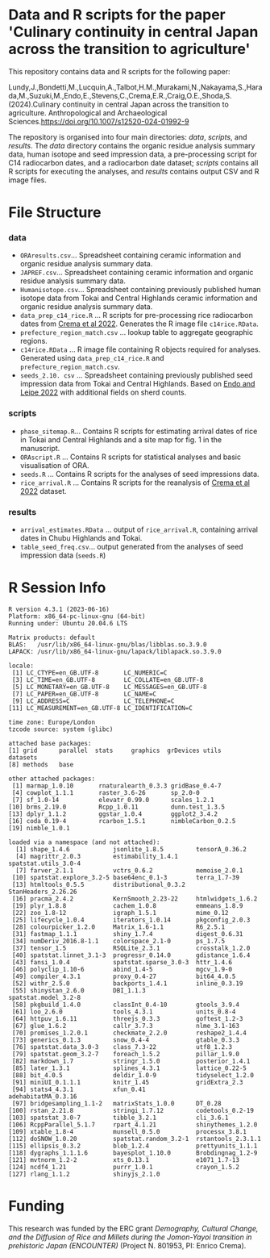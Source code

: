 # Data and R scripts for the paper 'Culinary continuity in central Japan across the transition to agriculture'

This repository contains data and R scripts for the following paper:

Lundy,J.,Bondetti,M.,Lucquin,A.,Talbot,H.M.,Murakami,N.,Nakayama,S.,Harada,M.,Suzuki,M.,Endo,E.,Stevens,C.,Crema,E.R.,Craig,O.E.,Shoda,S.(2024).Culinary continuity in central Japan across the transition to agriculture. Anthropological and Archaeological Sciences.https://doi.org/10.1007/s12520-024-01992-9   

The repository is organised into four main directories: _data_, _scripts_, and _results_. 
The _data_ directory contains the organic residue analysis summary data, human isotope and seed impression data, a pre-processing script for C14 radiocarbon dates, and a radiocarbon date dataset; _scripts_ contains all R scripts for executing the analyses, and _results_ contains output CSV and R image files. 


# File Structure

### data
* `ORAresults.csv`... Spreadsheet containing ceramic information and organic residue analysis summary data.
* `JAPREF.csv`... Spreadsheet containing ceramic information and organic residue analysis summary data.
* `Humanisotope.csv`... Spreadsheet containing previously published human isotope data from Tokai and Central Highlands ceramic information and organic residue analysis summary data.
* `data_prep_c14_rice.R` ... R scripts for pre-processing rice radiocarbon dates from [Crema et al 2022](https://github.com/ercrema/yayoi_rice_dispersal). Generates the R image file `c14rice.RData`.
* `prefecture_region_match.csv` ... lookup table to aggregate geographic regions.
* `c14rice.RData` ... R image file containing R objects required for analyses. Generated using `data_prep_c14_rice.R` and `prefecture_region_match.csv`.
* `seeds_2.10. csv` ... Spreadsheet containing previously published seed impression data from Tokai and Central Highlands. Based on [Endo and Leipe 2022](https://doi.org/10.1016/j.quaint.2021.11.027) with additional fields on sherd counts.
  
### scripts 
* `phase_sitemap.R`... Contains R scripts for estimating arrival dates of rice in Tokai and Central Highlands and a site map for fig. 1 in the manuscript.
* `ORAscript.R` ... Contains R scripts for statistical analyses and basic visualisation of ORA.
* `seeds.R` ... Contains R scripts for the analyses of seed impressions data.
* `rice_arrival.R` ... Contains R scripts for the reanalysis of [Crema et al 2022](https://github.com/ercrema/yayoi_rice_dispersal) dataset.
  
### results 
* `arrival_estimates.RData` ...  output of `rice_arrival.R`, containing arrival dates in Chubu Highlands and Tokai.
* `table_seed_freq.csv`... output generated from the analyses of seed impression data (`seeds.R`)

# R Session Info
```
R version 4.3.1 (2023-06-16)
Platform: x86_64-pc-linux-gnu (64-bit)
Running under: Ubuntu 20.04.6 LTS

Matrix products: default
BLAS:   /usr/lib/x86_64-linux-gnu/blas/libblas.so.3.9.0 
LAPACK: /usr/lib/x86_64-linux-gnu/lapack/liblapack.so.3.9.0

locale:
 [1] LC_CTYPE=en_GB.UTF-8       LC_NUMERIC=C              
 [3] LC_TIME=en_GB.UTF-8        LC_COLLATE=en_GB.UTF-8    
 [5] LC_MONETARY=en_GB.UTF-8    LC_MESSAGES=en_GB.UTF-8   
 [7] LC_PAPER=en_GB.UTF-8       LC_NAME=C                 
 [9] LC_ADDRESS=C               LC_TELEPHONE=C            
[11] LC_MEASUREMENT=en_GB.UTF-8 LC_IDENTIFICATION=C       

time zone: Europe/London
tzcode source: system (glibc)

attached base packages:
[1] grid      parallel  stats     graphics  grDevices utils     datasets 
[8] methods   base     

other attached packages:
 [1] marmap_1.0.10       rnaturalearth_0.3.3 gridBase_0.4-7     
 [4] cowplot_1.1.1       raster_3.6-26       sp_2.0-0           
 [7] sf_1.0-14           elevatr_0.99.0      scales_1.2.1       
[10] brms_2.19.0         Rcpp_1.0.11         dunn.test_1.3.5    
[13] dplyr_1.1.2         ggstar_1.0.4        ggplot2_3.4.2      
[16] coda_0.19-4         rcarbon_1.5.1       nimbleCarbon_0.2.5 
[19] nimble_1.0.1       

loaded via a namespace (and not attached):
  [1] shape_1.4.6            jsonlite_1.8.5         tensorA_0.36.2        
  [4] magrittr_2.0.3         estimability_1.4.1     spatstat.utils_3.0-4  
  [7] farver_2.1.1           vctrs_0.6.2            memoise_2.0.1         
 [10] spatstat.explore_3.2-5 base64enc_0.1-3        terra_1.7-39          
 [13] htmltools_0.5.5        distributional_0.3.2   StanHeaders_2.26.26   
 [16] pracma_2.4.2           KernSmooth_2.23-22     htmlwidgets_1.6.2     
 [19] plyr_1.8.8             cachem_1.0.8           emmeans_1.8.9         
 [22] zoo_1.8-12             igraph_1.5.1           mime_0.12             
 [25] lifecycle_1.0.4        iterators_1.0.14       pkgconfig_2.0.3       
 [28] colourpicker_1.2.0     Matrix_1.6-1.1         R6_2.5.1              
 [31] fastmap_1.1.1          shiny_1.7.4            digest_0.6.31         
 [34] numDeriv_2016.8-1.1    colorspace_2.1-0       ps_1.7.5              
 [37] tensor_1.5             RSQLite_2.3.1          crosstalk_1.2.0       
 [40] spatstat.linnet_3.1-3  progressr_0.14.0       gdistance_1.6.4       
 [43] fansi_1.0.4            spatstat.sparse_3.0-3  httr_1.4.6            
 [46] polyclip_1.10-6        abind_1.4-5            mgcv_1.9-0            
 [49] compiler_4.3.1         proxy_0.4-27           bit64_4.0.5           
 [52] withr_2.5.0            backports_1.4.1        inline_0.3.19         
 [55] shinystan_2.6.0        DBI_1.1.3              spatstat.model_3.2-8  
 [58] pkgbuild_1.4.0         classInt_0.4-10        gtools_3.9.4          
 [61] loo_2.6.0              tools_4.3.1            units_0.8-4           
 [64] httpuv_1.6.11          threejs_0.3.3          goftest_1.2-3         
 [67] glue_1.6.2             callr_3.7.3            nlme_3.1-163          
 [70] promises_1.2.0.1       checkmate_2.2.0        reshape2_1.4.4        
 [73] generics_0.1.3         snow_0.4-4             gtable_0.3.3          
 [76] spatstat.data_3.0-3    class_7.3-22           utf8_1.2.3            
 [79] spatstat.geom_3.2-7    foreach_1.5.2          pillar_1.9.0          
 [82] markdown_1.7           stringr_1.5.0          posterior_1.4.1       
 [85] later_1.3.1            splines_4.3.1          lattice_0.22-5        
 [88] bit_4.0.5              deldir_1.0-9           tidyselect_1.2.0      
 [91] miniUI_0.1.1.1         knitr_1.45             gridExtra_2.3         
 [94] stats4_4.3.1           xfun_0.41              adehabitatMA_0.3.16   
 [97] bridgesampling_1.1-2   matrixStats_1.0.0      DT_0.28               
[100] rstan_2.21.8           stringi_1.7.12         codetools_0.2-19      
[103] spatstat_3.0-7         tibble_3.2.1           cli_3.6.1             
[106] RcppParallel_5.1.7     rpart_4.1.21           shinythemes_1.2.0     
[109] xtable_1.8-4           munsell_0.5.0          processx_3.8.1        
[112] doSNOW_1.0.20          spatstat.random_3.2-1  rstantools_2.3.1.1    
[115] ellipsis_0.3.2         blob_1.2.4             prettyunits_1.1.1     
[118] dygraphs_1.1.1.6       bayesplot_1.10.0       Brobdingnag_1.2-9     
[121] mvtnorm_1.2-2          xts_0.13.1             e1071_1.7-13          
[124] ncdf4_1.21             purrr_1.0.1            crayon_1.5.2          
[127] rlang_1.1.2            shinyjs_2.1.0
```

# Funding
This research was funded by the ERC grant _Demography, Cultural Change, and the Diffusion of Rice and Millets during the Jomon-Yayoi transition in prehistoric Japan (ENCOUNTER)_ (Project N. 801953, PI: Enrico Crema).
